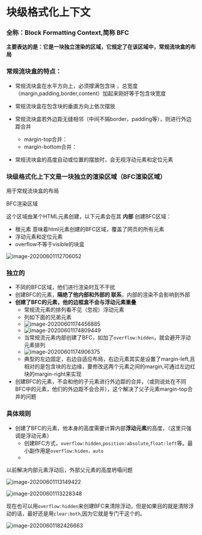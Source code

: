 # 块级格式化上下文

### 全称：Block Formatting Context,简称 BFC







**主要表达的是：它是一块独立渲染的区域，它规定了在该区域中，常规流块盒的布局**

### 常规流块盒的特点：

- 常规流块盒在水平方向上，必须撑满包含块 ，总宽度（margin,padding,border,content）加起来刚好等于包含块宽度
- 常规流块盒在包含块的垂直方向上依次摆放
- 常规流块盒若外边距无缝相邻（中间不隔border，padding等），则进行外边距合并
  - margin-top合并：
  - margin-bottom合并：

- 常规流块盒的高度自动或位置的摆放时，会无视浮动元素和定位元素

### 块级格式化上下文是一块独立的渲染区域（BFC渲染区域）

用于常规流块盒的布局

BFC渲染区域

这个区域由某个HTML元素创建，以下元素会在其  **内部** 创建BFC区域：

- 根元素  意味着html元素创建的BFC区域，覆盖了网页的所有元素
- 浮动元素和定位元素
- overflow不等于visible的块盒

![image-20200601112706052](../assets/image-20200601112706052.png)

### 独立的

- 不同的BFC区域，他们进行渲染时互不干扰
- 创建BFC的元素，**隔绝了他内部和外部的 联系**，内部的渲染不会影响到外部
- **创建了BFC的元素，他的边框盒不会与浮动元素重叠**
  - 常规流元素的排列看不见（忽视）浮动元素
  - 列如下面的兄弟元素
  - <img src="../assets/image-20200601174456885.png" alt="image-20200601174456885"  />
  - ![image-20200601174809449](../assets/image-20200601174809449.png)
  - 当常规流元素内部创建了BFC，如加了```overflow:hidden```，就会避开浮动元素排列
  - ![image-20200601174906375](../assets/image-20200601174906375.png)
  - 典型的左边固定，右边自适应布局，右边元素其实是设置了margin-left,且相对的是包含块的左边缘，要修改这两个元素之间的margin,可通过左边红块的margin-right来实现
- 创建BFC的元素，不会和他的子元素进行外边距的合并，（或则说处在不同BFC中的元素，他们的外边距不会合并），这个解决了父子元素margin-top合并的问题

### 具体规则

- 创建了BFC的元素，他本身的高度需要计算内部**浮动元素**的高度，（这里只强调是浮动元素）
  - 创建BFC方式，```overflow:hidden```,```position:absolute```,```float:left```等。最小副作用是```overflow:hiden，auto```
  - 

以前解决内部元素浮动后，外部父元素的高度坍塌问题

![image-20200601113149422](../assets/image-20200601113149422.png)

![image-20200601113228348](../assets/image-20200601113228348.png)

现在也可以用```overflow:hidden```来创建BFC来清除浮动，但是如果目的就是清除浮动的话，最好还是用```clear:both```,因为它就是专门干这个的。

![image-20200601182426663](../assets/image-20200601182426663.png)

